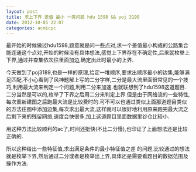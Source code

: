 ```yaml
---
layout: post
title: 求上下界 差值 最小 一类问题 hdu 1598 && poj 3198
date: 2012-10-05 22:07
categories: acmicpc
---
```


最开始的时候做过hdu1598,题意就是问一些点对,求一个差值最小构成的公路集合能连通这个点对,开始的时候没有具体想法,感觉上下界存在不确定性,后来就枚举上下界,通过并查集依次往里面加边,确定出此时最小的上界.

今天做到了poj3189,也是一样的原理,给定一堆顺序,要求出顺序最小的边集,能够满足匹配,不小心看到了风神题解上写的二分字样,二分是最大流里面很常见的一个技巧,利用最大流来判定一个问题,利用二分来加速.也就联想到了hdu1598这道题目.二分当然是可以的,枚举了下界之后用二分来判定上界.但是由于网络流的一些特性,每次重新建图之后跑最大流是比较费时的.可不可以也通过类似上面那道题目类似的方法往图中添加边集,每次求出最大流,这样就可以很好地利用原来跑完最大流之后剩下来的残留网络,速度会快很多,加上这道题目里面数据里谷仓比较小.

用这种方法比较顺利的ac了,时间还挺快(不比二分慢),也印证了上面想法还是比较正确的.

所以这种给出一些特征值,求出满足条件的最小特征值之差 的问题,比较通过的想法就是枚举下界,然后通过二分或者是枚举出上界,具体还是需要看题目的数据范围及操作方法.